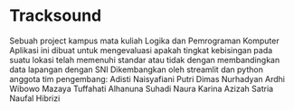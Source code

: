 # Tracksound
Sebuah project kampus mata kuliah Logika dan Pemrograman Komputer
Aplikasi ini dibuat untuk mengevaluasi apakah tingkat kebisingan pada suatu lokasi telah memenuhi standar atau tidak dengan membandingkan data lapangan dengan SNI
Dikembangkan oleh streamlit dan python
anggota tim pengembang:
Adisti Naisyafiani Putri
Dimas Nurhadyan Ardhi Wibowo
Mazaya Tuffahati Alhanuna Suhadi
Naura Karina Azizah
Satria Naufal Hibrizi
